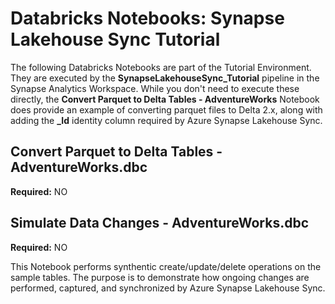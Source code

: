 # Databricks Notebooks: Synapse Lakehouse Sync Tutorial

The following Databricks Notebooks are part of the Tutorial Environment. They are executed by the **SynapseLakehouseSync_Tutorial** pipeline in the Synapse Analytics Workspace. While you don't need to execute these directly, the **Convert Parquet to Delta Tables - AdventureWorks** Notebook does provide an example of converting parquet files to Delta 2.x, along with adding the **_Id** identity column required by Azure Synapse Lakehouse Sync.

## Convert Parquet to Delta Tables - AdventureWorks.dbc

**Required:** NO



## Simulate Data Changes - AdventureWorks.dbc

**Required:** NO

This Notebook performs synthentic create/update/delete operations on the sample tables. The purpose is to demonstrate how ongoing changes are performed, captured, and synchronized by Azure Synapse Lakehouse Sync.

